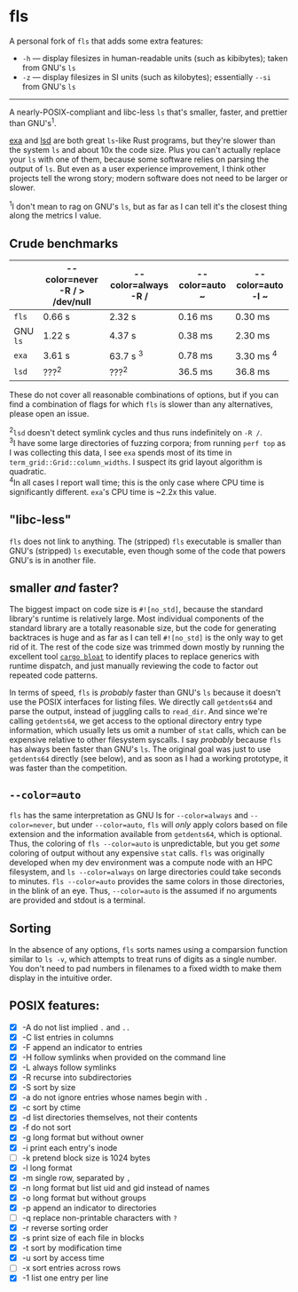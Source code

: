 # fls

A personal fork of `fls` that adds some extra features:

* `-h` — display filesizes in human-readable units (such as kibibytes); taken from GNU's `ls`
* `-z` — display filesizes in SI units (such as kilobytes); essentially `--si` from GNU's `ls`

----

A nearly-POSIX-compliant and libc-less `ls` that's smaller, faster, and prettier than GNU's<sup>1</sup>.

[exa](https://github.com/ogham/exa) and [lsd](https://github.com/Peltoche/lsd) are both great `ls`-like Rust programs, but they're slower than the system `ls` and about 10x the code size. Plus you can't actually replace your `ls` with one of them, because some software relies on parsing the output of `ls`. But even as a user experience improvement, I think other projects tell the wrong story; modern software does not need to be larger or slower.

<sup>1</sup>I don't mean to rag on GNU's `ls`, but as far as I can tell it's the closest thing along the metrics I value.

## Crude benchmarks
|          | --color=never -R / > /dev/null | --color=always -R /  | --color=auto ~ | --color=auto -l ~ |
| ---------| ------------------------------ | -------------------- | -------------- | ----------------- |
| `fls`    | 0.66 s                         | 2.32 s               | 0.16 ms        | 0.30 ms           |
| GNU `ls` | 1.22 s                         | 4.37 s               | 0.38 ms        | 2.30 ms           |
| `exa`    | 3.61 s                         | 63.7 s <sup>3</sup>  | 0.78 ms        | 3.30 ms <sup>4</sup> |
| `lsd`    | ???<sup>2</sup>                | ???<sup>2</sup>      | 36.5 ms        | 36.8 ms           |

These do not cover all reasonable combinations of options, but if you can find a combination of flags for which `fls` is slower than any alternatives, please open an issue.

<sup>2</sup>`lsd` doesn't detect symlink cycles and thus runs indefinitely on `-R /`.<br/>
<sup>3</sup>I have some large directories of fuzzing corpora; from running `perf top` as I was collecting this data, I see `exa` spends most of its time in `term_grid::Grid::column_widths`. I suspect its grid layout algorithm is quadratic.<br/>
<sup>4</sup>In all cases I report wall time; this is the only case where CPU time is significantly different. `exa`'s CPU time is ~2.2x this value.<br/>

## "libc-less"

`fls` does not link to anything. The (stripped) `fls` executable is smaller than GNU's (stripped) `ls` executable, even though some of the code that powers GNU's is in another file.

## smaller _and_ faster?

The biggest impact on code size is `#![no_std]`, because the standard library's runtime is relatively large. Most individual components of the standard library are a totally reasonable size, but the code for generating backtraces is huge and as far as I can tell `#![no_std]` is the only way to get rid of it. The rest of the code size was trimmed down mostly by running the excellent tool [`cargo bloat`](https://crates.io/crates/cargo-bloat) to identify places to replace generics with runtime dispatch, and just manually reviewing the code to factor out repeated code patterns.

In terms of speed, `fls` is _probably_ faster than GNU's `ls` because it doesn't use the POSIX interfaces for listing files. We directly call `getdents64` and parse the output, instead of juggling calls to `read_dir`. And since we're calling `getdents64`, we get access to the optional directory entry type information, which usually lets us omit a number of `stat` calls, which can be expensive relative to other filesystem syscalls.
I say _probably_ because `fls` has always been faster than GNU's `ls`. The original goal was just to use `getdents64` directly (see below), and as soon as I had a working prototype, it was faster than the competition.

## `--color=auto`

`fls` has the same interpretation as GNU ls for `--color=always` and `--color=never`, but under `--color=auto`, `fls` will _only_ apply colors based on file extension and the information available from `getdents64`, which is optional. Thus, the coloring of `fls --color=auto` is unpredictable, but you get _some_ coloring of output without any expensive `stat` calls. `fls` was originally developed when my dev environment was a compute node with an HPC filesystem, and `ls --color=always` on large directories could take seconds to minutes. `fls --color=auto` provides the same colors in those directories, in the blink of an eye. Thus, `--color=auto` is the assumed if no arguments are provided and stdout is a terminal.

## Sorting

In the absence of any options, `fls` sorts names using a comparsion function similar to `ls -v`, which attempts to treat runs of digits as a single number. You don't need to pad numbers in filenames to a fixed width to make them display in the intuitive order.

## POSIX features:

- [x] -A do not list implied `.` and `..`
- [x] -C list entries in columns
- [x] -F append an indicator to entries
- [x] -H follow symlinks when provided on the command line
- [x] -L always follow symlinks
- [x] -R recurse into subdirectories
- [x] -S sort by size
- [x] -a do not ignore entries whose names begin with `.`
- [x] -c sort by ctime
- [x] -d list directories themselves, not their contents
- [x] -f do not sort
- [x] -g long format but without owner
- [x] -i print each entry's inode
- [ ] -k pretend block size is 1024 bytes
- [x] -l long format
- [x] -m single row, separated by `, `
- [x] -n long format but list uid and gid instead of names
- [x] -o long format but without groups
- [x] -p append an indicator to directories
- [ ] -q replace non-printable characters with `?`
- [x] -r reverse sorting order
- [x] -s print size of each file in blocks
- [x] -t sort by modification time
- [x] -u sort by access time
- [ ] -x sort entries across rows
- [x] -1 list one entry per line
